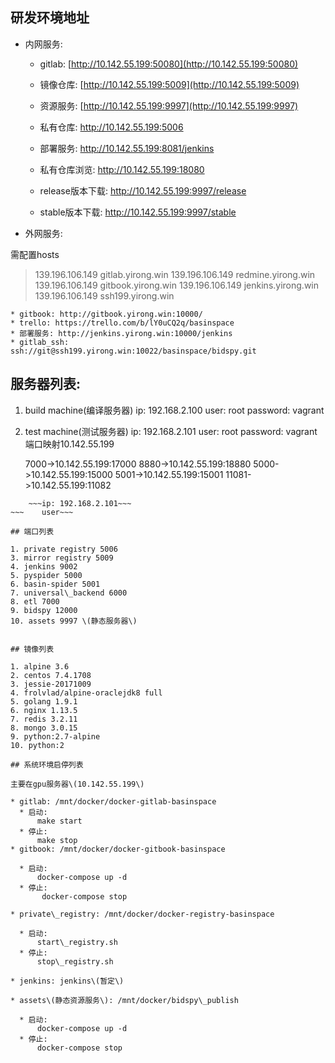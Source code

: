 ## 研发环境地址


- 内网服务:

    * gitlab: [http://10.142.55.199:50080](http://10.142.55.199:50080)
    * 镜像仓库: [http://10.142.55.199:5009](http://10.142.55.199:5009)
    * 资源服务: [http://10.142.55.199:9997](http://10.142.55.199:9997)
    * 私有仓库: http://10.142.55.199:5006
    * 部署服务: http://10.142.55.199:8081/jenkins
    * 私有仓库浏览: http://10.142.55.199:18080

    * release版本下载: http://10.142.55.199:9997/release
    * stable版本下载: http://10.142.55.199:9997/stable
    
- 外网服务:

需配置hosts
>139.196.106.149 gitlab.yirong.win
>139.196.106.149 redmine.yirong.win
>139.196.106.149 gitbook.yirong.win
>139.196.106.149 jenkins.yirong.win
>139.196.106.149 ssh199.yirong.win

    * gitbook: http://gitbook.yirong.win:10000/
    * trello: https://trello.com/b/lY0uCQ2q/basinspace
    * 部署服务: http://jenkins.yirong.win:10000/jenkins
    * gitlab_ssh: 	ssh://git@ssh199.yirong.win:10022/basinspace/bidspy.git
    
    

## 服务器列表:

1. build machine(编译服务器)
    ip: 192.168.2.100
    user: root
    password: vagrant

2. test machine(测试服务器)
    ip: 192.168.2.101
    user: root
    password: vagrant
    端口映射10.142.55.199
    
    7000->10.142.55.199:17000
    8880->10.142.55.199:18880
    5000->10.142.55.199:15000
    5001->10.142.55.199:15001
    11081->10.142.55.199:11082
    
~~~3. s01 machine~~~
    ~~~ip: 192.168.2.101~~~
~~~    user~~~

## 端口列表

1. private registry 5006
3. mirror registry 5009
4. jenkins 9002
5. pyspider 5000
6. basin-spider 5001
7. universal\_backend 6000
8. etl 7000
9. bidspy 12000
10. assets 9997 \(静态服务器\)


## 镜像列表

1. alpine 3.6
2. centos 7.4.1708
3. jessie-20171009
4. frolvlad/alpine-oraclejdk8 full
5. golang 1.9.1
6. nginx 1.13.5
7. redis 3.2.11
8. mongo 3.0.15
9. python:2.7-alpine
10. python:2

## 系统环境启停列表

主要在gpu服务器\(10.142.55.199\)

* gitlab: /mnt/docker/docker-gitlab-basinspace
  * 启动:
      make start
  * 停止:
      make stop
* gitbook: /mnt/docker/docker-gitbook-basinspace

  * 启动:
      docker-compose up -d
  * 停止:
       docker-compose stop

* private\_registry: /mnt/docker/docker-registry-basinspace

  * 启动:
      start\_registry.sh 
  * 停止:
      stop\_registry.sh

* jenkins: jenkins\(暂定\)

* assets\(静态资源服务\): /mnt/docker/bidspy\_publish

  * 启动:
      docker-compose up -d
  * 停止:
      docker-compose stop



